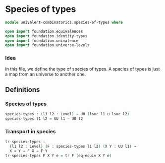 # Species of types

```agda
module univalent-combinatorics.species-of-types where

open import foundation.equivalences
open import foundation.identity-types
open import foundation.univalence
open import foundation.universe-levels
```

### Idea

In this file, we define the type of species of types. A species of types is just
a map from an universe to another one.

## Definitions

### Species of types

```agda
species-types : (l1 l2 : Level) → UU (lsuc l1 ⊔ lsuc l2)
species-types l1 l2 = UU l1 → UU l2
```

### Transport in species

```agda
tr-species-types :
  {l1 l2 : Level} (F : species-types l1 l2) (X Y : UU l1) →
  X ≃ Y → F X → F Y
tr-species-types F X Y e = tr F (eq-equiv X Y e)
```
